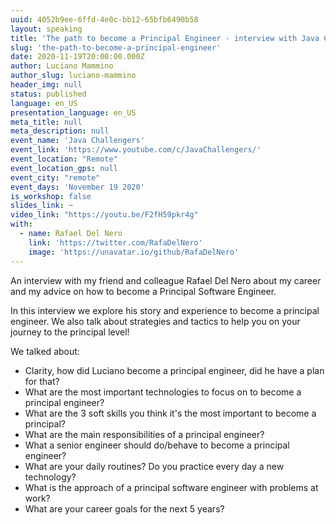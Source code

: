 ```yaml
---
uuid: 4052b9ee-6ffd-4e0c-bb12-65bfb6490b58
layout: speaking
title: 'The path to become a Principal Engineer - interview with Java Challengers'
slug: 'the-path-to-become-a-principal-engineer'
date: 2020-11-19T20:00:00.000Z
author: Luciano Mammino
author_slug: luciano-mammino
header_img: null
status: published
language: en_US
presentation_language: en_US
meta_title: null
meta_description: null
event_name: 'Java Challengers'
event_link: 'https://www.youtube.com/c/JavaChallengers/'
event_location: "Remote"
event_location_gps: null
event_city: "remote"
event_days: 'November 19 2020'
is_workshop: false
slides_link: ~
video_link: "https://youtu.be/F2fH59pkr4g"
with:
  - name: Rafael Del Nero
    link: 'https://twitter.com/RafaDelNero'
    image: 'https://unavatar.io/github/RafaDelNero'
---
```


An interview with my friend and colleague Rafael Del Nero about my career and my advice on how to become a Principal Software Engineer.

In this interview we explore his story and experience to become a principal engineer. We also talk about strategies and tactics to help you on your journey to the principal level!

We talked about:
- Clarity, how did Luciano become a principal engineer, did he have a plan for that?
- What are the most important technologies to focus on to become a principal engineer?
- What are the 3 soft skills you think it's the most important to become a principal?
- What are the main responsibilities of a principal engineer?
- What a senior engineer should do/behave to become a principal engineer?
- What are your daily routines? Do you practice every day a new technology?
- What is the approach of a principal software engineer with problems at work?
- What are your career goals for the next 5 years?